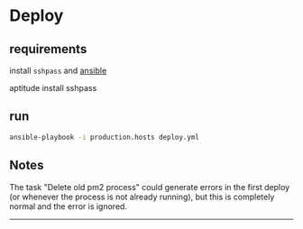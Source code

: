# Deploy

## requirements

install `sshpass` and [ansible](https://docs.ansible.com/ansible/latest/installation_guide/intro_installation.html)

aptitude install sshpass

## run

```bash
ansible-playbook -i production.hosts deploy.yml
```

## Notes

The task "Delete old pm2 process" could generate errors in the first deploy
(or whenever the process is not already running), but this is completely normal
and the error is ignored.

----